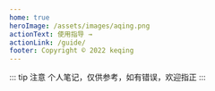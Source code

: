 ```yaml
---
home: true
heroImage: /assets/images/aqing.png
actionText: 使用指导 →
actionLink: /guide/
footer: Copyright © 2022 keqing
---
```


::: tip 注意
个人笔记，仅供参考，如有错误，欢迎指正
:::
